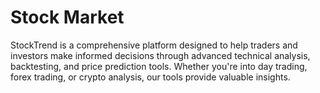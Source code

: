 # Stock Market

StockTrend is a comprehensive platform designed to help traders and investors make informed decisions through advanced technical analysis, backtesting, and price prediction tools. Whether you're into day trading, forex trading, or crypto analysis, our tools provide valuable insights.
